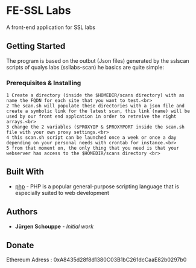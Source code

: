 # FE-SSL Labs

A front-end application for SSL labs

## Getting Started

The program is based on the outbut (Json files) generated by the sslscan scripts of qualys labs (ssllabs-scan)
he basics are quite simple:



### Prerequisites & Installing

```
1 Create a directory (inside the $HOMEDIR/scans directory) with as name the FQDN for each site that you want to test.<br>
2 The scan.sh will populate these directories with a json file and create a symbolic link for the latest scan, this link (name) will be used by our front end applcation in order to retreive the right arrays.<br>
3 change the 2 variables ($PROXYIP & $PROXYPORT inside the scan.sh file with your own proxy settings.<br>
4 this scan.sh script can be launched once a week or once a day depending on your personal needs with crontab for instance.<br>
5 from that moment on, the only thing that you need is that your webserver has access to the $HOMEDIR/scans directory <br>
```

## Built With

* [php](https://github.com/php) - PHP is a popular general-purpose scripting language that is especially suited to web development



## Authors

* **Jürgen Schouppe** - *Initial work* 

## Donate

Ethereum Adress : 0xA8435d28f8d1380C03B1bC261dcCaaE82b0297b0

